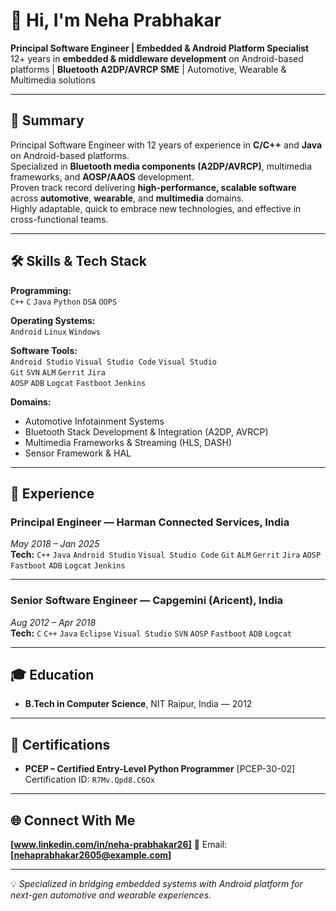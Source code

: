 
# 👋 Hi, I'm Neha Prabhakar

**Principal Software Engineer | Embedded & Android Platform Specialist**  
12+ years in **embedded & middleware development** on Android-based platforms | **Bluetooth A2DP/AVRCP SME** | Automotive, Wearable & Multimedia solutions

---

## 🚀 Summary
Principal Software Engineer with 12 years of experience in **C/C++** and **Java** on Android-based platforms.  
Specialized in **Bluetooth media components (A2DP/AVRCP)**, multimedia frameworks, and **AOSP/AAOS** development.  
Proven track record delivering **high-performance, scalable software** across **automotive**, **wearable**, and **multimedia** domains.  
Highly adaptable, quick to embrace new technologies, and effective in cross-functional teams.

---

## 🛠 Skills & Tech Stack

**Programming:**  
`C++` `C` `Java` `Python` `DSA` `OOPS`

**Operating Systems:**  
`Android` `Linux` `Windows`

**Software Tools:**  
`Android Studio` `Visual Studio Code` `Visual Studio`  
`Git` `SVN` `ALM` `Gerrit` `Jira`  
`AOSP` `ADB` `Logcat` `Fastboot` `Jenkins`

**Domains:**  
- Automotive Infotainment Systems  
- Bluetooth Stack Development & Integration (A2DP, AVRCP)  
- Multimedia Frameworks & Streaming (HLS, DASH)  
- Sensor Framework & HAL 

---

## 💼 Experience

### **Principal Engineer — Harman Connected Services, India**  
*May 2018 – Jan 2025*  
**Tech:** `C++` `Java` `Android Studio` `Visual Studio Code` `Git` `ALM` `Gerrit` `Jira` `AOSP` `Fastboot` `ADB` `Logcat` `Jenkins`

---

### **Senior Software Engineer — Capgemini (Aricent), India**  
*Aug 2012 – Apr 2018*  
**Tech:** `C` `C++` `Java` `Eclipse` `Visual Studio` `SVN` `AOSP` `Fastboot` `ADB` `Logcat`

---

## 🎓 Education
- **B.Tech in Computer Science**, NIT Raipur, India — 2012

---

## 📜 Certifications
- **PCEP – Certified Entry-Level Python Programmer** [PCEP-30-02]  
  Certification ID: `R7Mv.Qpd8.C6Ox`

---

## 🌐 Connect With Me
**[www.linkedin.com/in/neha-prabhakar26]**
📧 Email: **[nehaprabhakar2605@example.com]**

---

💡 *Specialized in bridging embedded systems with Android platform for next-gen automotive and wearable experiences.*

